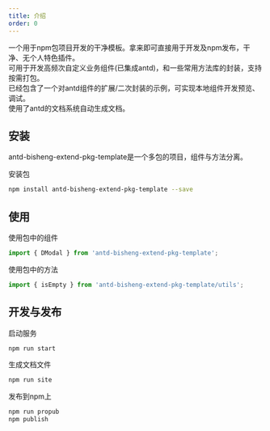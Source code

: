 ```yaml
---
title: 介绍
order: 0
---
```

一个用于npm包项目开发的干净模板。拿来即可直接用于开发及npm发布，干净、无个人特色插件。<br/>
可用于开发高频次自定义业务组件(已集成antd)，和一些常用方法库的封装，支持按需打包。<br/>
已经包含了一个对antd组件的扩展/二次封装的示例，可实现本地组件开发预览、调试。<br/>
使用了antd的文档系统自动生成文档。

## 安装

antd-bisheng-extend-pkg-template是一个多包的项目，组件与方法分离。

安装包
```sh
npm install antd-bisheng-extend-pkg-template --save
```

## 使用  

使用包中的组件  
```javascript
import { DModal } from 'antd-bisheng-extend-pkg-template';
```

使用包中的方法 
```javascript
import { isEmpty } from 'antd-bisheng-extend-pkg-template/utils';
```




## 开发与发布

启动服务 
```javascript
npm run start
```

生成文档文件
```javascript
npm run site
```

发布到npm上
```javascript
npm run propub
npm publish
```

